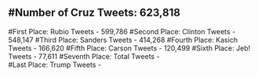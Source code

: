 #Number of Cruz Tweets: 623,818
---
#First Place: Rubio Tweets - 599,786
#Second Place: Clinton Tweets - 548,147
#Third Place: Sanders Tweets - 414,268
#Fourth Place: Kasich Tweets - 166,620
#Fifth Place: Carson Tweets - 120,499
#Sixth Place: Jeb! Tweets - 77,611
#Seventh Place: Total Tweets -  
#Last Place: Trump Tweets - 
